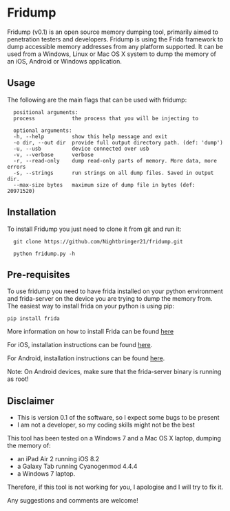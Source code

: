 # Fridump
Fridump (v0.1) is an open source memory dumping tool, primarily aimed to penetration testers and developers. Fridump is using the Frida framework to dump accessible memory addresses from any platform supported. It can be used from a Windows, Linux or Mac OS X system to dump the memory of an iOS, Android or Windows application.

Usage
---
The following are the main flags that can be used with fridump:

      positional arguments:
      process            the process that you will be injecting to

      optional arguments:
      -h, --help         show this help message and exit
      -o dir, --out dir  provide full output directory path. (def: 'dump')
      -u, --usb          device connected over usb
      -v, --verbose      verbose
      -r, --read-only    dump read-only parts of memory. More data, more errors
      -s, --strings      run strings on all dump files. Saved in output dir.
      --max-size bytes   maximum size of dump file in bytes (def: 20971520)

Installation
---
To install Fridump you just need to clone it from git and run it:

      git clone https://github.com/Nightbringer21/fridump.git
            
      python fridump.py -h
            
Pre-requisites
---
To use fridump you need to have frida installed on your python environment and frida-server on the device you are trying to dump the memory from.
The easiest way to install frida on your python is using pip:

    pip install frida
    
More information on how to install Frida can be found [here](http://www.frida.re/docs/installation/)

For iOS, installation instructions can be found [here](http://www.frida.re/docs/ios/).

For Android, installation instructions can be found [here](http://www.frida.re/docs/android/).

Note: On Android devices, make sure that the frida-server binary is running as root!

Disclaimer
---
* This is version 0.1 of the software, so I expect some bugs to be present
* I am not a developer, so my coding skills might not be the best

This tool has been tested on a Windows 7 and a Mac OS X laptop, dumping the memory of:  
* an iPad Air 2 running iOS 8.2
* a Galaxy Tab running Cyanogenmod 4.4.4
* a Windows 7 laptop.
 
Therefore, if this tool is not working for you, I apologise and I will try to fix it.

Any suggestions and comments are welcome!
